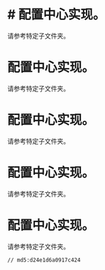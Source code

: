 # # 配置中心实现。

请参考特定子文件夹。

# 配置中心实现。

请参考特定子文件夹。

# 配置中心实现。

请参考特定子文件夹。

# 配置中心实现。

请参考特定子文件夹。

# 配置中心实现。

请参考特定子文件夹。

	// md5:d24e1d6a0917c424